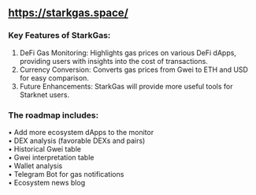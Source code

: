 ## https://starkgas.space/  


### Key Features of StarkGas:
1.	DeFi Gas Monitoring: Highlights gas prices on various DeFi dApps, providing users with insights into the cost of transactions.  
2.	Currency Conversion: Converts gas prices from Gwei to ETH and USD for easy comparison.  
3.	Future Enhancements: StarkGas will provide more useful tools for Starknet users.  


### The roadmap includes:  
•	Add more ecosystem dApps to the monitor    
•	DEX analysis (favorable DEXs and pairs)  
•	Historical Gwei table  
•	Gwei interpretation table  
•	Wallet analysis  
•	Telegram Bot for gas notifications  
•	Ecosystem news blog  
